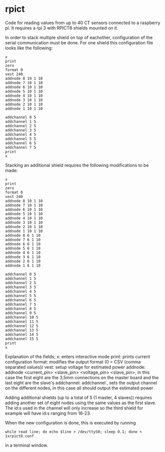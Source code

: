 # rpict
Code for reading values from up to 40 CT sensors connected to a raspberry pi. It requires a rpi 3 with RPICT8 shields mounted on it.

In order to stack multiple shield on top of eachother, configuration of the serial communication must be done. For one shield this configuration file looks like the following:

```
x
print
zero
format 0
vest 240
addnode 8 10 1 10
addnode 7 10 1 10
addnode 6 10 1 10
addnode 5 10 1 10
addnode 4 10 1 10
addnode 3 10 1 10
addnode 2 10 1 10
addnode 1 10 1 10

addchannel 0 5
addchannel 1 5
addchannel 2 5
addchannel 3 5
addchannel 4 5
addchannel 5 5
addchannel 6 5
addchannel 7 5
print 
x
```

Stacking an additional shield requires the following modifications to be made:

```
x
print
zero
format 0
vest 240
addnode 8 10 1 10
addnode 7 10 1 10
addnode 6 10 1 10
addnode 5 10 1 10
addnode 4 10 1 10
addnode 3 10 1 10
addnode 2 10 1 10
addnode 1 10 1 10
addnode 8 6 1 10
addnode 7 6 1 10
addnode 6 6 1 10
addnode 5 6 1 10
addnode 4 6 1 10
addnode 3 6 1 10
addnode 2 6 1 10
addnode 1 6 1 10

addchannel 0 5
addchannel 1 5
addchannel 2 5
addchannel 3 5
addchannel 4 5
addchannel 5 5
addchannel 6 5
addchannel 7 5
addchannel 8 5
addchannel 9 5
addchannel 10 5
addchannel 11 5
addchannel 12 5
addchannel 13 5
addchannel 14 5
addchannel 15 5
print
x
```

Explanation of the fields;
x: enters interactive mode
print: prints current configuration
format: modifies the output format (0 = CSV (comma separated values))
vest: setup voltage for estimated power
addnode: addnode <current_pin> <slave_pin> <voltage_pin> <slave_pin>, in this case the first eight are the 3,5mm connections on the master board and the last eight are the slave's
addchannel: addchannel <combid> <type>, sets the output channel on the different nodes, in this case all should output the estimated power

Adding additional shields (up to a total of 5 (1 master, 4 slaves)) requires adding another set of eight nodes using the same values as the first slave. The id:s used in the channel will only increase so the third shield for example will have id:s ranging from 16-23.

When the new configuration is done, this is executed by running
```
while read line; do echo $line > /dev/ttyS0; sleep 0.1; done < 1xrpict8.conf
```
in a terminal window.
